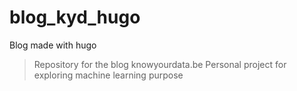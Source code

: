 # blog_kyd_hugo
Blog made with hugo

> Repository for the blog knowyourdata.be
> Personal project for exploring machine learning purpose
